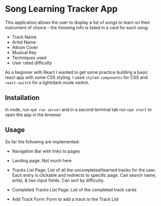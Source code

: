 # Song Learning Tracker App
This application allows the user to display a list of songs to learn on their instrument of choice - the folowing info is listed in a card for each song:

* Track Name
* Artist Name
* Album Cover
* Musical Key
* Techniques used
* User rated difficulty

As a beginner with React I wanted to get some practice building a basic react app with some CSS styling. I used ```styled-components``` for CSS and ```react-switch``` for a light/dark mode switch. 

## Installation
In node, run ```npm run server``` and in a second terminal tab run ```npm start``` to open the app in the browser

## Usage

So far the following are implemented:

* Navigation Bar with links to pages

* Landing page: Not much here

* Tracks List Page: List of all the uncompleted/learned tracks for the user. Each entry is clickable and redirects to specific page. Can search name, artist, & two input fields. Can sort by difficulty. 

* Completed Tracks List Page: List of the completed track cards

* Add Track Form: Form to add a track to the Track List
